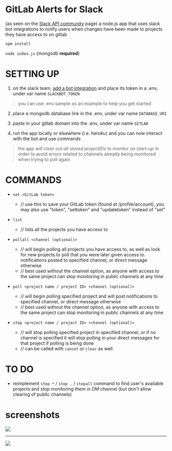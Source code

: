 # GitLab Alerts for Slack
(as seen on the [Slack API community](https://api.slack.com/community#javascript) page)
a node.js app that uses slack bot integrations to notify users when changes have been made to projects they have access to on gitlab

`npm install`

`node index.js`
(mongodb **required**)

# SETTING UP

1. on the slack team, [add a bot integration](https://my.slack.com/services) and place its token in a .env, under var name `SLACKBOT_TOKEN`
> you can use .env.sample as an example to help you get started

2. place a mongodb database link in the .env, under var name `DATABASE_URI`

3. paste in your gitlab domain into the .env, under var name `GITLAB`

4. run the app locally or elsewhere (i.e. heroku) and you can now interact with the bot and use commands

> the app _will clear out all stored projectIDs to monitor on start-up_ in order to avoid errors related to channels already being monitored when trying to poll again

# COMMANDS

- `set <GitLab token>`                
  - // use this to save your GitLab token (found at <your gitlab domain here>/profile/account), you may also use "token", "settoken" and "updatetoken" instead of "set"

- `list`                              
  - // lists all the projects you have access to

- `pollall <channel (optional)>`                         
  - // will begin polling all projects you have access to, as well as look for new projects to poll that you were later given access to. notifications posted to specified channel, or direct message otherwise
  - // best used without the channel option, as anyone with access to the same project can stop monitoring in public channels at any time

- `poll <project name / project ID> <channel (optional)>`  
  - // will begin polling specified project and will post notifications to specified channel, or direct message otherwise
  - // best used without the channel option, as anyone with access to the same project can stop monitoring in public channels at any time

- `stop <project name / project ID> <channel (optional)>`
  - // will stop polling specified project in specified channel, or if no channel is specified it will stop polling in your direct messages for that project if polling is being done
  - // can be called with `cancel` or `clear` as well

# TO DO

- reimplement `stop *` / `stop .` / `stopall` command to find user's available projects and stop monitoring them in DM channel (but don't allow clearing of public channels)

# screenshots

![](https://raw.githubusercontent.com/ggkevinxing/slack-gitlab/master/screenshots/3.png?token=AHlqmwDPaiVjnSwfoJlAjFN2KsLJ2i96ks5WKm07wA%3D%3D) 

----

![](https://raw.githubusercontent.com/ggkevinxing/slack-gitlab/master/screenshots/2.png?token=AHlqmwDPaiVjnSwfoJlAjFN2KsLJ2i96ks5WKm07wA%3D%3D) 

